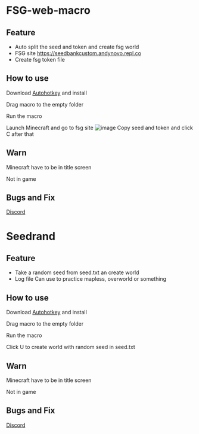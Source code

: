 # FSG-web-macro
## Feature
- Auto split the seed and token and create fsg world 
- FSG site https://seedbankcustom.andynovo.repl.co
- Create fsg token file
## How to use
Download [Autohotkey](autohotkey.com) and install

Drag macro to the empty folder

Run the macro

Launch Minecraft and go to fsg site
![image](https://user-images.githubusercontent.com/95404564/195352834-e46ca8e9-af25-4216-a90a-bf6a5e6d805a.png)
Copy seed and token and click C after that
## Warn
Minecraft have to be in title screen

Not in game
## Bugs and Fix
[Discord](https://discord.gg/4sXKY8RJqd)
# Seedrand
## Feature
- Take a random seed from seed.txt an create world
- Log file
Can use to practice mapless, overworld or something
## How to use
Download [Autohotkey](autohotkey.com) and install

Drag macro to the empty folder

Run the macro

Click U to create world with random seed in seed.txt
## Warn

Minecraft have to be in title screen

Not in game
## Bugs and Fix
[Discord](https://discord.gg/4sXKY8RJqd)
